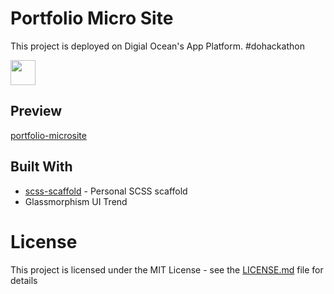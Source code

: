 # Portfolio Micro Site

This project is deployed on Digial Ocean's App Platform. #dohackathon

[<img src="https://d2fltix0v2e0sb.cloudfront.net/dev-badge.svg" width="40" height="40">](https://dev.to/xhasu)

## Preview
[portfolio-microsite](https://xhasu.github.io/portfolio-microsite/)

## Built With

* [scss-scaffold](https://github.com/xhasu/scss-scaffold) - Personal SCSS scaffold
* Glassmorphism UI Trend

# License

This project is licensed under the MIT License - see the [LICENSE.md](LICENSE.md) file for details
